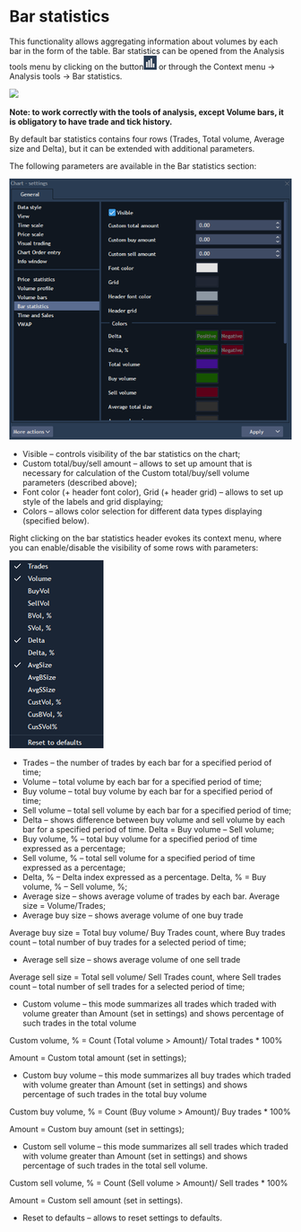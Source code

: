 # Bar statistics

This functionality allows aggregating information about volumes by each bar in the form of the table. Bar statistics can be opened from the Analysis tools menu by clicking on the button![](<../../../../../.gitbook/assets/53 (4) (3).png>) or through the Context menu -> Analysis tools -> Bar statistics.

![](<../../../../../.gitbook/assets/screenshot\_5 (3).png>)

**Note: to work correctly with the tools of analysis, except Volume bars, it is obligatory to have trade and tick history.**

By default bar statistics contains four rows (Trades, Total volume, Average size and Delta), but it can be extended with additional parameters.

The following parameters are available in the Bar statistics section:

![](<../../../../../.gitbook/assets/3 (31).png>)

* Visible – controls visibility of the bar statistics on the chart;
* Custom total/buy/sell amount – allows to set up amount that is necessary for calculation of the Custom total/buy/sell volume parameters (described above);
* Font color (+ header font color), Grid (+ header grid) – allows to set up style of the labels and grid displaying;
* Colors – allows color selection for different data types displaying (specified below).

Right clicking on the bar statistics header evokes its context menu, where you can enable/disable the visibility of some rows with parameters:

![](<../../../../../.gitbook/assets/4 (32).png>)

* Trades – the number of trades by each bar for a specified period of time;
* Volume – total volume by each bar for a specified period of time;
* Buy volume – total buy volume by each bar for a specified period of time;
* Sell volume – total sell volume by each bar for a specified period of time;
* Delta – shows difference between buy volume and sell volume by each bar for a specified period of time. Delta = Buy volume – Sell volume;
* Buy volume, % – total buy volume for a specified period of time expressed as a percentage;
* Sell volume, % – total sell volume for a specified period of time expressed as a percentage;
* Delta, % – Delta index expressed as a percentage. Delta, % = Buy volume, % – Sell volume, %;
* Average size – shows average volume of trades by each bar. Average size = Volume/Trades;
* Average buy size – shows average volume of one buy trade

Average buy size = Total buy volume/ Buy Trades count, where Buy trades count – total number of buy trades for a selected period of time;

* Average sell size – shows average volume of one sell trade

Average sell size = Total sell volume/ Sell Trades count, where Sell trades count – total number of sell trades for a selected period of time;

* Custom volume – this mode summarizes all trades which traded with volume greater than Amount (set in settings) and shows percentage of such trades in the total volume

Custom volume, % = Count (Total volume > Amount)/ Total trades \* 100%

Amount = Custom total amount (set in settings);

* Custom buy volume – this mode summarizes all buy trades which traded with volume greater than Amount (set in settings) and shows percentage of such trades in the total buy volume

Custom buy volume, % = Count (Buy volume > Amount)/ Buy trades \* 100%

Amount = Custom buy amount (set in settings);

* Custom sell volume – this mode summarizes all sell trades which traded with volume greater than Amount (set in settings) and shows percentage of such trades in the total sell volume.

Custom sell volume, % = Count (Sell volume > Amount)/ Sell trades \* 100%

Amount = Custom sell amount (set in settings).

* Reset to defaults – allows to reset settings to defaults.
